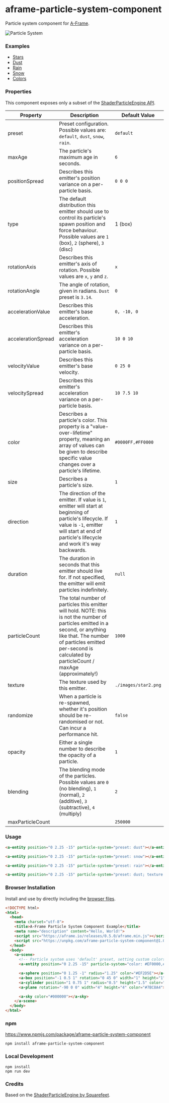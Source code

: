 # aframe-particle-system-component

Particle system component for [A-Frame](https://aframe.io).

![Particle System](https://cloud.githubusercontent.com/assets/674727/24214966/6d43ef14-0ef4-11e7-973f-c561b81d175f.gif)

### Examples

- [Stars](https://ideaspacevr.github.io/aframe-particle-system-component/examples/stars/)
- [Dust](https://ideaspacevr.github.io/aframe-particle-system-component/examples/dust/)
- [Rain](https://ideaspacevr.github.io/aframe-particle-system-component/examples/rain/)
- [Snow](https://ideaspacevr.github.io/aframe-particle-system-component/examples/snow/)
- [Colors](https://ideaspacevr.github.io/aframe-particle-system-component/examples/colors/)

### Properties

This component exposes only a subset of the [ShaderParticleEngine API](http://squarefeet.github.io/ShaderParticleEngine/docs/api/).

| Property           | Description                                                                                                                                                                                                                                     | Default Value        |
|--------------------|-------------------------------------------------------------------------------------------------------------------------------------------------------------------------------------------------------------------------------------------------|----------------------|
| preset             | Preset configuration. Possible values are: `default`, `dust`, `snow`, `rain`.                                                                                                                                                                   | `default`            |
| maxAge             | The particle's maximum age in seconds.                                                                                                                                                                                                          | `6`                  |
| positionSpread     | Describes this emitter's position variance on a per-particle basis.                                                                                                                                                                             | `0 0 0`              |
| type               | The default distribution this emitter should use to control its particle's spawn position and force behaviour. Possible values are `1` (box), `2` (sphere), `3` (disc)                                                                          | 1 (box)              |
| rotationAxis       | Describes this emitter's axis of rotation. Possible values are `x`, `y` and `z`.                                                                                                                                                                | `x`                  |
| rotationAngle      | The angle of rotation, given in radians. `Dust` preset is `3.14`.                                                                                                                                                                               | `0`                  |
| accelerationValue  | Describes this emitter's base acceleration.                                                                                                                                                                                                     | `0, -10, 0`          |
| accelerationSpread | Describes this emitter's acceleration variance on a per-particle basis.                                                                                                                                                                         | `10 0 10`            |
| velocityValue      | Describes this emitter's base velocity.                                                                                                                                                                                                         | `0 25 0`             |
| velocitySpread     | Describes this emitter's acceleration variance on a per-particle basis.                                                                                                                                                                         | `10 7.5 10`          |
| color              | Describes a particle's color. This property is a "value-over-lifetime" property, meaning an array of values can be given to describe specific value changes over a particle's lifetime.                                                         | `#0000FF,#FF0000`    |
| size               | Describes a particle's size.                                                                                                                                                                                                                    | `1`                  |
| direction          | The direction of the emitter. If value is `1`, emitter will start at beginning of particle's lifecycle. If value is `-1`, emitter will start at end of particle's lifecycle and work it's way backwards.                                        | `1`                  |
| duration           | The duration in seconds that this emitter should live for. If not specified, the emitter will emit particles indefinitely.                                                                                                                      | `null`               |
| particleCount      | The total number of particles this emitter will hold. NOTE: this is not the number of particles emitted in a second, or anything like that. The number of particles emitted per-second is calculated by particleCount / maxAge (approximately!) | `1000`               |
| texture            | The texture used by this emitter.                                                                                                                                                                                                               | `./images/star2.png` |
| randomize          | When a particle is re-spawned, whether it's position should be re-randomised or not. Can incur a performance hit.                                                                                                                               | `false`              |
| opacity            | Either a single number to describe the opacity of a particle.                                                                                                                                                                                   | `1`                  |
| blending           | The blending mode of the particles. Possible values are `0` (no blending), `1` (normal), `2` (additive), `3` (subtractive), `4` (multiply)                                                                                                      | `2`                  |
| maxParticleCount   |                                                                                                                                                                                                                                                 | `250000`             |

### Usage

```html
<a-entity position="0 2.25 -15" particle-system="preset: dust"></a-entity>
```

```html
<a-entity position="0 2.25 -15" particle-system="preset: snow"></a-entity>
```

```html
<a-entity position="0 2.25 -15" particle-system="preset: rain"></a-entity>
```

```html
<a-entity position="0 2.25 -15" particle-system="preset: dust; texture: ./images/star2.png; color: #0000FF,#00FF00,#FF0000"></a-entity>
```

### Browser Installation

Install and use by directly including the [browser files](dist).

```html
<!DOCTYPE html>
<html>
  <head>
    <meta charset="utf-8">
    <title>A-Frame Particle System Component Example</title>
    <meta name="description" content="Hello, World!">
    <script src="https://aframe.io/releases/0.5.0/aframe.min.js"></script>
    <script src="https://unpkg.com/aframe-particle-system-component@1.0.x/dist/aframe-particle-system-component.min.js"></script>
  </head>
  <body>
    <a-scene>
      <!-- Particle system uses 'default' preset, setting custom colors. -->
      <a-entity position="0 2.25 -15" particle-system="color: #EF0000,#44CC00"></a-entity>

      <a-sphere position="0 1.25 -1" radius="1.25" color="#EF2D5E"></a-sphere>
      <a-box position="-1 0.5 1" rotation="0 45 0" width="1" height="1" depth="1"  color="#4CC3D9"></a-box>
      <a-cylinder position="1 0.75 1" radius="0.5" height="1.5" color="#FFC65D"></a-cylinder>
      <a-plane rotation="-90 0 0" width="4" height="4" color="#7BC8A4"></a-plane>

      <a-sky color="#000000"></a-sky>
    </a-scene>
  </body>
</html>
```

### npm

https://www.npmjs.com/package/aframe-particle-system-component

```
npm install aframe-particle-system-component
```

### Local Development

```
npm install
npm run dev
```

### Credits

Based on the [ShaderParticleEngine by Squarefeet](https://github.com/squarefeet/ShaderParticleEngine).
